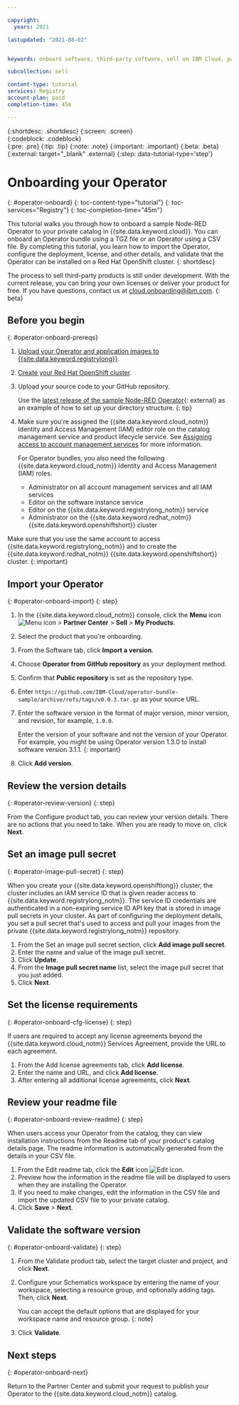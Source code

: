 ```yaml
---

copyright:
  years: 2021

lastupdated: "2021-08-02"


keywords: onboard software, third-party software, sell on IBM Cloud, partner center, operator, validate, test, Red Hat OpenShift cluster, sample Node-RED Operator, CSV file, CSV, operator bundle

subcollection: sell

content-type: tutorial
services: Registry
account-plan: paid
completion-time: 45m 

---
```


{:shortdesc: .shortdesc}
{:screen: .screen}  
{:codeblock: .codeblock}  
{:pre: .pre}
{:tip: .tip}
{:note: .note}
{:important: .important}
{:beta: .beta}
{:external: target="_blank" .external}
{:step: data-tutorial-type='step'} 

# Onboarding your Operator
{: #operator-onboard}
{: toc-content-type="tutorial"} 
{: toc-services="Registry"}
{: toc-completion-time="45m"} 

This tutorial walks you through how to onboard a sample Node-RED Operator to your private catalog in {{site.data.keyword.cloud}}. You can onboard an Operator bundle using a TGZ file or an Operator using a CSV file. By completing this tutorial, you learn how to import the Operator, configure the deployment, license, and other details, and validate that the Operator can be installed on a Red Hat OpenShift cluster.
{: shortdesc}

The process to sell third-party products is still under development. With the current release, you can bring your own licenses or deliver your product for free. If you have questions, contact us at cloud.onboarding@ibm.com.
{: beta}

## Before you begin
{: #operator-onboard-prereqs}

1. [Upload your Operator and application images to {{site.data.keyword.registrylong}}](/docs/Registry?topic=Registry-getting-started).
1. [Create your Red Hat OpenShift cluster](/docs/openshift?topic=openshift-getting-started). 
1. Upload your source code to your GitHub repository. 

    Use the [latest release of the sample Node-RED Operator](https://github.com/IBM-Cloud/operator-bundle-sample/releases){: external} as an example of how to set up your directory structure.
    {: tip}
  
1. Make sure you're assigned the {{site.data.keyword.cloud_notm}} Identity and Access Management (IAM) editor role on the catalog management service and product lifecycle service. See [Assigning access to account management services](/docs/account?topic=account-account-services) for more information.

   For Operator bundles, you also need the following {{site.data.keyword.cloud_notm}} Identity and Access Management (IAM) roles. 

   * Administrator on all account management services and all IAM services
   * Editor on the software instance service
   * Editor on the {{site.data.keyword.registrylong_notm}} service
   * Administrator on the {{site.data.keyword.redhat_notm}} {{site.data.keyword.openshiftshort}} cluster

Make sure that you use the same account to access {{site.data.keyword.registrylong_notm}} and to create the {{site.data.keyword.redhat_notm}} {{site.data.keyword.openshiftshort}} cluster.
{: important}

## Import your Operator
{: #operator-onboard-import}
{: step}

1. In the {{site.data.keyword.cloud_notm}} console, click the **Menu** icon ![Menu icon](../icons/icon_hamburger.svg "Menu") > **Partner Center** > **Sell** > **My Products**. 
1. Select the product that you're onboarding.
1. From the Software tab, click **Import a version**.
1. Choose **Operator from GitHub repository** as your deployment method. 
1. Confirm that **Public repository** is set as the repository type.
1. Enter `https://github.com/IBM-Cloud/operator-bundle-sample/archive/refs/tags/v0.0.3.tar.gz` as your source URL. 
1. Enter the software version in the format of major version, minor version, and revision, for example, `1.0.0`.

   Enter the version of your software and not the version of your Operator. For example, you might be using Operator version 1.3.0 to install software version 3.1.1. 
   {: important}
   
1. Click **Add version**.

## Review the version details
{: #operator-review-version}
{: step}

From the Configure product tab, you can review your version details. There are no actions that you need to take. When you are ready to move on, click **Next**.

## Set an image pull secret
{: #operator-image-pull-secret}
{: step}

When you create your {{site.data.keyword.openshiftlong}} cluster, the cluster includes an IAM service ID that is given reader access to {{site.data.keyword.registrylong_notm}}. The service ID credentials are authenticated in a non-expiring service ID API key that is stored in image pull secrets in your cluster. As part of configuring the deployment details, you set a pull secret that's used to access and pull your images from the private {{site.data.keyword.registrylong_notm}} repository. 

1. From the Set an image pull secret section, click **Add image pull secret**.
1. Enter the name and value of the image pull secret. 
1. Click **Update**.
1. From the **Image pull secret name** list, select the image pull secret that you just added. 
1. Click **Next**.

## Set the license requirements
{: #operator-onboard-cfg-license}
{: step}

If users are required to accept any license agreements beyond the {{site.data.keyword.cloud_notm}} Services Agreement, provide the URL to each agreement.

1. From the Add license agreements tab, click **Add license**. 
2. Enter the name and URL, and click **Add license**.
3. After entering all additional license agreements, click **Next**.

## Review your readme file 
{: #operator-onboard-review-readme}
{: step}

When users access your Operator from the catalog, they can view installation instructions from the Readme tab of your product's catalog details page. The readme information is automatically generated from the details in your CSV file. 

1. From the Edit readme tab, click the **Edit** icon ![Edit icon](../icons/edit-tagging.svg "Edit").
2. Preview how the information in the readme file will be displayed to users when they are installing the Operator.
3. If you need to make changes, edit the information in the CSV file and import the updated CSV file to your private catalog. 
4. Click **Save** > **Next**.

## Validate the software version
{: #operator-onboard-validate}
{: step}

1. From the Validate product tab, select the target cluster and project, and click **Next**. 
1. Configure your Schematics workspace by entering the name of your workspace, selecting a resource group, and optionally adding tags. Then, click **Next**. 

    You can accept the default options that are displayed for your workspace name and resource group.
    {: note}

1. Click **Validate**.

## Next steps
{: #operator-onboard-next}

Return to the Partner Center and submit your request to publish your Operator to the {{site.data.keyword.cloud_notm}} catalog.


